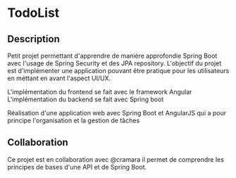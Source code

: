 # TodoList

## Description

Petit projet permettant d'apprendre de manière approfondie Spring Boot avec l'usage de Spring Security et des JPA repository.
L'objectif du projet est d'implémenter une application pouvant être pratique pour les utilisateurs en méttant en avant l'aspect UI/UX.

L'implémentation du frontend se fait avec le framework Angular
L'implémentation du backend se fait avec Spring boot


Réalisation d'une application web avec Spring Boot et AngularJS qui a pour principe l'organisation et la gestion de tâches

## Collaboration

Ce projet est en collaboration avec @cramara il permet de comprendre les principes de bases d'une API et de Spring Boot.
